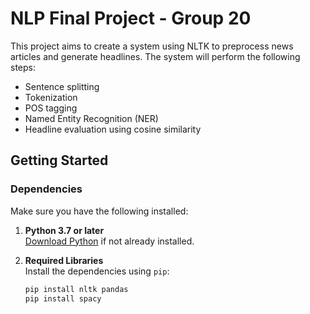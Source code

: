 # NLP Final Project - Group 20

This project aims to create a system using NLTK to preprocess news articles and generate headlines. The system will perform the following steps:
- Sentence splitting
- Tokenization
- POS tagging
- Named Entity Recognition (NER)
- Headline evaluation using cosine similarity

## Getting Started

### Dependencies

Make sure you have the following installed:

1. **Python 3.7 or later**  
   [Download Python](https://www.python.org/) if not already installed.

2. **Required Libraries**  
   Install the dependencies using `pip`:

   ```bash
   pip install nltk pandas
   pip install spacy
